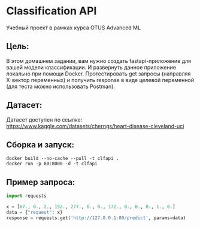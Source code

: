 # Classification API

Учебный проект в рамках курса OTUS Advanced ML

## Цель:
В этом домашнем задании, вам нужно создать fastapi-приложение для вашей модели классификации. И развернуть данное приложение локально при помощи Docker. Протестировать get запросы (направляя X-вектор переменных) и получить response в виде целевой переменной (для теста можно использовать Postman).

## Датасет:
Датасет доступен по ссылке: https://www.kaggle.com/datasets/cherngs/heart-disease-cleveland-uci

## Сборка и запуск:
```
docker build --no-cache --pull -t clfapi .
docker run -p 80:8000 -d -t clfapi
```

## Пример запроса:
```python
import requests

x = [67., 0., 2., 152., 277., 0., 0., 172., 0., 0., 0., 1., 0.]
data = {"request": x}
response = requests.get('http://127.0.0.1:80/predict', params=data)
```